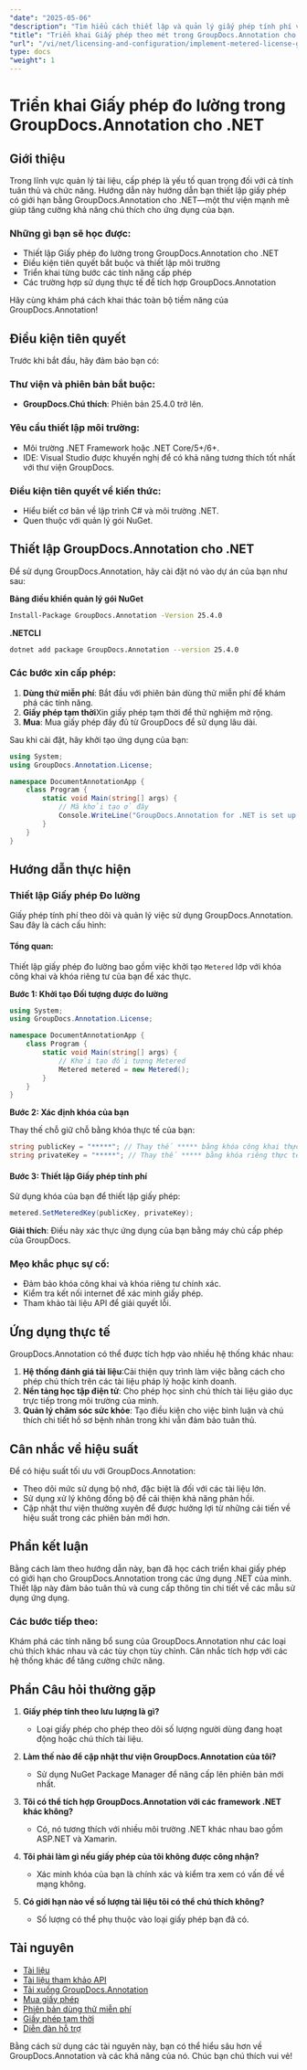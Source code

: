 ```yaml
---
"date": "2025-05-06"
"description": "Tìm hiểu cách thiết lập và quản lý giấy phép tính phí với GroupDocs.Annotation cho .NET, đảm bảo tuân thủ và chức năng tối ưu."
"title": "Triển khai Giấy phép theo mét trong GroupDocs.Annotation cho .NET&#58; Hướng dẫn toàn diện"
"url": "/vi/net/licensing-and-configuration/implement-metered-license-groupdocs-annotation-net/"
type: docs
"weight": 1
---
```


# Triển khai Giấy phép đo lường trong GroupDocs.Annotation cho .NET

## Giới thiệu

Trong lĩnh vực quản lý tài liệu, cấp phép là yếu tố quan trọng đối với cả tính tuân thủ và chức năng. Hướng dẫn này hướng dẫn bạn thiết lập giấy phép có giới hạn bằng GroupDocs.Annotation cho .NET—một thư viện mạnh mẽ giúp tăng cường khả năng chú thích cho ứng dụng của bạn.

### Những gì bạn sẽ học được:
- Thiết lập Giấy phép đo lường trong GroupDocs.Annotation cho .NET
- Điều kiện tiên quyết bắt buộc và thiết lập môi trường
- Triển khai từng bước các tính năng cấp phép
- Các trường hợp sử dụng thực tế để tích hợp GroupDocs.Annotation

Hãy cùng khám phá cách khai thác toàn bộ tiềm năng của GroupDocs.Annotation!

## Điều kiện tiên quyết

Trước khi bắt đầu, hãy đảm bảo bạn có:

### Thư viện và phiên bản bắt buộc:
- **GroupDocs.Chú thích**: Phiên bản 25.4.0 trở lên.

### Yêu cầu thiết lập môi trường:
- Môi trường .NET Framework hoặc .NET Core/5+/6+.
- IDE: Visual Studio được khuyến nghị để có khả năng tương thích tốt nhất với thư viện GroupDocs.

### Điều kiện tiên quyết về kiến thức:
- Hiểu biết cơ bản về lập trình C# và môi trường .NET.
- Quen thuộc với quản lý gói NuGet.

## Thiết lập GroupDocs.Annotation cho .NET

Để sử dụng GroupDocs.Annotation, hãy cài đặt nó vào dự án của bạn như sau:

**Bảng điều khiển quản lý gói NuGet**
```bash
Install-Package GroupDocs.Annotation -Version 25.4.0
```

**.NETCLI**
```bash
dotnet add package GroupDocs.Annotation --version 25.4.0
```

### Các bước xin cấp phép:
1. **Dùng thử miễn phí**: Bắt đầu với phiên bản dùng thử miễn phí để khám phá các tính năng.
2. **Giấy phép tạm thời**Xin giấy phép tạm thời để thử nghiệm mở rộng.
3. **Mua**: Mua giấy phép đầy đủ từ GroupDocs để sử dụng lâu dài.

Sau khi cài đặt, hãy khởi tạo ứng dụng của bạn:

```csharp
using System;
using GroupDocs.Annotation.License;

namespace DocumentAnnotationApp {
    class Program {
        static void Main(string[] args) {
            // Mã khởi tạo ở đây
            Console.WriteLine("GroupDocs.Annotation for .NET is set up!");
        }
    }
}
```

## Hướng dẫn thực hiện

### Thiết lập Giấy phép Đo lường

Giấy phép tính phí theo dõi và quản lý việc sử dụng GroupDocs.Annotation. Sau đây là cách cấu hình:

#### Tổng quan:
Thiết lập giấy phép đo lường bao gồm việc khởi tạo `Metered` lớp với khóa công khai và khóa riêng tư của bạn để xác thực.

**Bước 1: Khởi tạo Đối tượng được đo lường**

```csharp
using System;
using GroupDocs.Annotation.License;

namespace DocumentAnnotationApp {
    class Program {
        static void Main(string[] args) {
            // Khởi tạo đối tượng Metered
            Metered metered = new Metered();
        }
    }
}
```

**Bước 2: Xác định khóa của bạn**

Thay thế chỗ giữ chỗ bằng khóa thực tế của bạn:

```csharp
string publicKey = "*****"; // Thay thế ***** bằng khóa công khai thực tế của bạn
string privateKey = "*****"; // Thay thế ***** bằng khóa riêng thực tế của bạn
```

#### Bước 3: Thiết lập Giấy phép tính phí

Sử dụng khóa của bạn để thiết lập giấy phép:

```csharp
metered.SetMeteredKey(publicKey, privateKey);
```

**Giải thích**: Điều này xác thực ứng dụng của bạn bằng máy chủ cấp phép của GroupDocs.

### Mẹo khắc phục sự cố:
- Đảm bảo khóa công khai và khóa riêng tư chính xác.
- Kiểm tra kết nối internet để xác minh giấy phép.
- Tham khảo tài liệu API để giải quyết lỗi.

## Ứng dụng thực tế

GroupDocs.Annotation có thể được tích hợp vào nhiều hệ thống khác nhau:

1. **Hệ thống đánh giá tài liệu**:Cải thiện quy trình làm việc bằng cách cho phép chú thích trên các tài liệu pháp lý hoặc kinh doanh.
2. **Nền tảng học tập điện tử**: Cho phép học sinh chú thích tài liệu giáo dục trực tiếp trong môi trường của mình.
3. **Quản lý chăm sóc sức khỏe**: Tạo điều kiện cho việc bình luận và chú thích chi tiết hồ sơ bệnh nhân trong khi vẫn đảm bảo tuân thủ.

## Cân nhắc về hiệu suất

Để có hiệu suất tối ưu với GroupDocs.Annotation:
- Theo dõi mức sử dụng bộ nhớ, đặc biệt là đối với các tài liệu lớn.
- Sử dụng xử lý không đồng bộ để cải thiện khả năng phản hồi.
- Cập nhật thư viện thường xuyên để được hưởng lợi từ những cải tiến về hiệu suất trong các phiên bản mới hơn.

## Phần kết luận

Bằng cách làm theo hướng dẫn này, bạn đã học cách triển khai giấy phép có giới hạn cho GroupDocs.Annotation trong các ứng dụng .NET của mình. Thiết lập này đảm bảo tuân thủ và cung cấp thông tin chi tiết về các mẫu sử dụng ứng dụng.

### Các bước tiếp theo:
Khám phá các tính năng bổ sung của GroupDocs.Annotation như các loại chú thích khác nhau và các tùy chọn tùy chỉnh. Cân nhắc tích hợp với các hệ thống khác để tăng cường chức năng.

## Phần Câu hỏi thường gặp

1. **Giấy phép tính theo lưu lượng là gì?**
   - Loại giấy phép cho phép theo dõi số lượng người dùng đang hoạt động hoặc chú thích tài liệu.

2. **Làm thế nào để cập nhật thư viện GroupDocs.Annotation của tôi?**
   - Sử dụng NuGet Package Manager để nâng cấp lên phiên bản mới nhất.

3. **Tôi có thể tích hợp GroupDocs.Annotation với các framework .NET khác không?**
   - Có, nó tương thích với nhiều môi trường .NET khác nhau bao gồm ASP.NET và Xamarin.

4. **Tôi phải làm gì nếu giấy phép của tôi không được công nhận?**
   - Xác minh khóa của bạn là chính xác và kiểm tra xem có vấn đề về mạng không.

5. **Có giới hạn nào về số lượng tài liệu tôi có thể chú thích không?**
   - Số lượng có thể phụ thuộc vào loại giấy phép bạn đã có.

## Tài nguyên
- [Tài liệu](https://docs.groupdocs.com/annotation/net/)
- [Tài liệu tham khảo API](https://reference.groupdocs.com/annotation/net/)
- [Tải xuống GroupDocs.Annotation](https://releases.groupdocs.com/annotation/net/)
- [Mua giấy phép](https://purchase.groupdocs.com/buy)
- [Phiên bản dùng thử miễn phí](https://releases.groupdocs.com/annotation/net/)
- [Giấy phép tạm thời](https://purchase.groupdocs.com/temporary-license/)
- [Diễn đàn hỗ trợ](https://forum.groupdocs.com/c/annotation/)

Bằng cách sử dụng các tài nguyên này, bạn có thể hiểu sâu hơn về GroupDocs.Annotation và các khả năng của nó. Chúc bạn chú thích vui vẻ!